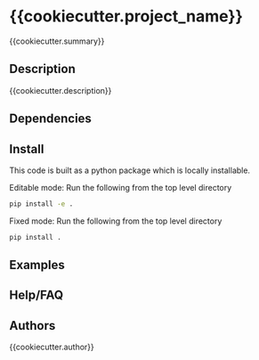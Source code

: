 # {{cookiecutter.project_name}}

{{cookiecutter.summary}}


## Description

{{cookiecutter.description}}


## Dependencies


## Install

This code is built as a python package which is locally installable.

Editable mode: Run the following from the top level directory
```bash
pip install -e .
```

Fixed mode: Run the following from the top level directory
```bash
pip install .
```

## Examples


## Help/FAQ


## Authors

{{cookiecutter.author}}